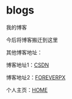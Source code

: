 # blogs
我的博客

今后将博客搬迁到这里

其他博客地址：

博客地址1：[CSDN](http://blog.csdn.net/forevercjl)

博客地址2：[FOREVERPX](http://www.foreverpx.cn)

个人主页：[HOME](http://www.foreverpx.cn/home)
